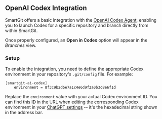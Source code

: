 ## OpenAI Codex Integration

SmartGit offers a basic integration with the [OpenAI Codex Agent](https://openai.com/codex/), enabling you to launch Codex for a specific repository and branch directly from within SmartGit.

Once properly configured, an **Open in Codex** option will appear in the *Branches* view.

### Setup

To enable the integration, you need to define the appropriate Codex environment in your repository's `.git/config` file. For example:

```
[smartgit-ai-codex]
    environment = 8f3c9b2d5e7a1c4e6d9f2a0b3c8e6f1d
```

Replace the `environment` value with your actual Codex environment ID. You can find this ID in the URL when editing the corresponding Codex environment in your [ChatGPT settings](https://chatgpt.com/codex/settings/environments) -- it's the hexadecimal string shown in the address bar.

